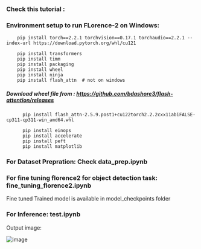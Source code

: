 ### Check this tutorial : 

### Environment setup to run FLorence-2 on Windows:
        pip install torch==2.2.1 torchvision==0.17.1 torchaudio==2.2.1 --index-url https://download.pytorch.org/whl/cu121
        
        pip install transformers
        pip install timm
        pip install packaging
        pip install wheel
        pip install ninja
        pip install flash_attn  # not on windows
  
  #####  Download wheel file from : https://github.com/bdashore3/flash-attention/releases
          pip install flash_attn-2.5.9.post1+cu122torch2.2.2cxx11abiFALSE-cp311-cp311-win_amd64.whl
          
          pip install einops
          pip install accelerate
          pip install peft
          pip install matplotlib


  ### For Dataset Prepration:  Check data_prep.ipynb 

  ### For fine tuning florence2 for object detection task:  fine_tuning_florence2.ipynb
  Fine tuned Trained model is available in model_checkpoints folder

  ### For Inference: test.ipynb

  Output image:

![image](https://github.com/AarohiSingla/Florence-2-Fine-tuning/assets/60029146/4a2d0a8d-de45-4bd6-b31a-18a557c3c8a7)


 
  
